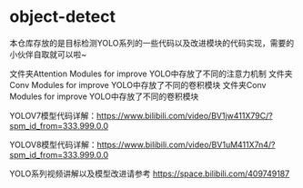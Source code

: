 # object-detect
本仓库存放的是目标检测YOLO系列的一些代码以及改进模块的代码实现，需要的小伙伴自取就可以啦~

文件夹Attention Modules for improve YOLO中存放了不同的注意力机制
文件夹Conv Modules for improve YOLO中存放了不同的卷积模块
文件夹Conv Modules for improve YOLO中存放了不同的卷积模块

YOLOV7模型代码详解：https://www.bilibili.com/video/BV1jw411X79C/?spm_id_from=333.999.0.0

YOLOV8模型代码详解：https://www.bilibili.com/video/BV1uM411X7n4/?spm_id_from=333.999.0.0

YOLO系列视频讲解以及模型改进请参考 https://space.bilibili.com/409749187


